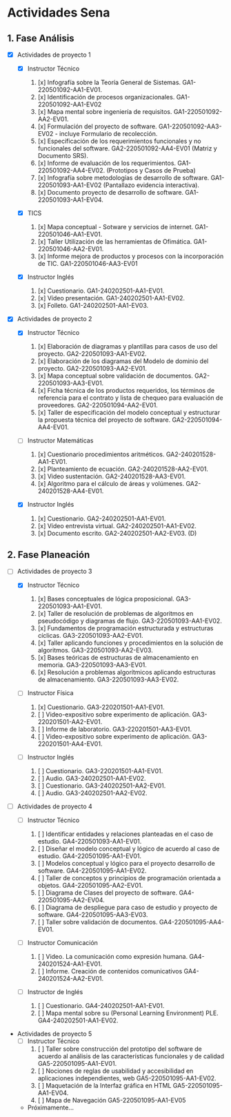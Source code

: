 # Actividades Sena

## 1. Fase Análisis

* [x] Actividades de proyecto 1

  * [x] Instructor Técnico
  
    1. [x] Infografía sobre la Teoría General de Sistemas. GA1-220501092-AA1-EV01.
    2. [x] Identificación de procesos organizacionales. GA1-220501092-AA1-EV02
    3. [x] Mapa mental sobre ingeniería de requisitos. GA1-220501092-AA2-EV01.
    4. [x] Formulación del proyecto de software. GA1-220501092-AA3-EV02 - incluye Formulario de recolección.
    5. [x] Especificación de los requerimientos funcionales y no funcionales del software. GA2-220501092-AA4-EV01 (Matriz y Documento SRS).
    6. [x] Informe de evaluación de los requerimientos. GA1-220501092-AA4-EV02. (Prototipos y Casos de Prueba)
    7. [x] Infografía sobre metodologías de desarrollo de software. GA1-220501093-AA1-EV02 (Pantallazo evidencia interactiva).
    8. [x] Documento proyecto de desarrollo de software. GA1-220501093-AA1-EV04.
    
  * [x] TICS
  
    1. [x] Mapa conceptual - Sotware y servicios de internet. GA1-220501046-AA1-EV01.
    2. [x] Taller Utilización de las herramientas de Ofimática. GA1-220501046-AA2-EV01.
    3. [x] Informe mejora de productos y procesos con la incorporación de TIC. GA1-220501046-AA3-EV01
    
  * [x] Instructor Inglés
  
    1. [x] Cuestionario. GA1-240202501-AA1-EV01.
    2. [x] Vídeo presentación. GA1-240202501-AA1-EV02.
    3. [x] Folleto. GA1-240202501-AA1-EV03.

* [x] Actividades de proyecto 2

  * [x] Instructor Técnico
  
    1. [x] Elaboración de diagramas y plantillas para casos de uso del proyecto. GA2-220501093-AA1-EV02.
    2. [x] Elaboración de los diagramas del Modelo de dominio del proyecto. GA2-220501093-AA2-EV01.
    3. [x] Mapa conceptual sobre validación de documentos. GA2-220501093-AA3-EV01.
    4. [x] Ficha técnica de los productos requeridos, los términos de referencia para el contrato y lista de chequeo para evaluación de proveedores. GA2-220501094-AA2-EV01.
    5. [x] Taller de especificación del modelo conceptual y estructurar la propuesta técnica del proyecto de software. GA2-220501094-AA4-EV01.
        
  * [ ] Instructor Matemáticas
  
    1. [x] Cuestionario procedimientos aritméticos. GA2-240201528-AA1-EV01.
    2. [x] Planteamiento de ecuación. GA2-240201528-AA2-EV01.
    3. [x] Video sustentación. GA2-240201528-AA3-EV01.
    4. [x] Algoritmo para el cálculo de áreas y volúmenes. GA2-240201528-AA4-EV01.
    
  * [x] Instructor Inglés
  
    1. [x] Cuestionario. GA2-240202501-AA1-EV01.
    2. [x] Vídeo entrevista virtual. GA2-240202501-AA1-EV02.
    3. [x] Documento escrito. GA2-240202501-AA2-EV03. (D)

## 2. Fase Planeación

* [ ] Actividades de proyecto 3

  * [x] Instructor Técnico
  
    1. [x] Bases conceptuales de lógica proposicional. GA3-220501093-AA1-EV01.
    2. [x] Taller de resolución de problemas de algoritmos en pseudocódigo y diagramas de flujo. GA3-220501093-AA1-EV02.
    3. [x] Fundamentos de programación estructurada y estructuras cíclicas. GA3-220501093-AA2-EV01.
    4. [x] Taller aplicando funciones y procedimientos en la solución de algoritmos. GA3-220501093-AA2-EV03.
    5. [x] Bases teóricas de estructuras de almacenamiento en memoria. GA3-220501093-AA3-EV01.
    6. [x] Resolución a problemas algorítmicos aplicando estructuras de almacenamiento. GA3-220501093-AA3-EV02.
    
  * [ ] Instructor Física
  
    1. [x] Cuestionario. GA3-220201501-AA1-EV01.
    2. [ ] Video-expositivo sobre experimento de aplicación. GA3-220201501-AA2-EV01.
    3. [ ] Informe de laboratorio. GA3-220201501-AA3-EV01.
    4. [ ] Video-expositivo sobre experimento de aplicación. GA3-220201501-AA4-EV01.
    
  * [ ] Instructor Inglés
  
    1. [ ] Cuestionario. GA3-220201501-AA1-EV01.
    2. [ ] Audio. GA3-240202501-AA1-EV02.
    3. [ ] Cuestionario. GA3-240202501-AA2-EV01.
    4. [ ] Audio. GA3-240202501-AA2-EV02.
    
* [ ] Actividades de proyecto 4

  * [ ] Instructor Técnico
  
    1. [ ] Identificar entidades y relaciones planteadas en el caso de estudio. GA4-220501093-AA1-EV01.
    2. [ ] Diseñar el modelo conceptual y lógico de acuerdo al caso de estudio. GA4-220501095-AA1-EV01.
    3. [ ] Modelos conceptual y lógico para el proyecto desarrollo de software. GA4-220501095-AA1-EV02.
    4. [ ] Taller de conceptos y principios de programación orientada a objetos. GA4-220501095-AA2-EV01.
    5. [ ] Diagrama de Clases del proyecto de software. GA4-220501095-AA2-EV04.
    6. [ ] Diagrama de despliegue para caso de estudio y proyecto de software. GA4-220501095-AA3-EV03.
    7. [ ] Taller sobre validación de documentos. GA4-220501095-AA4-EV01.
  
  * [ ] Instructor Comunicación
  
    1. [ ] Video. La comunicación como expresión humana. GA4-240201524-AA1-EV01.
    2. [ ] Informe. Creación de contenidos comunicativos GA4-240201524-AA2-EV01.
    
  * [ ] Instructor de Inglés
    
    1. [ ] Cuestionario. GA4-240202501-AA1-EV01.
    2. [ ] Mapa mental sobre su (Personal Learning Environment) PLE. GA4-240202501-AA1-EV02.

* Actividades de proyecto 5
    * [ ] Instructor Técnico
      1. [ ] Taller sobre construcción del prototipo del software de acuerdo al análisis de las características funcionales y de calidad GA5-220501095-AA1-EV01.
      2. [ ] Nociones de reglas de usabilidad y accesibilidad en aplicaciones independientes, web GA5-220501095-AA1-EV02.
      3. [ ] Maquetación de la Interfaz gráfica en HTML GA5-220501095-AA1-EV04.
      4. [ ] Mapa de Navegación GA5-220501095-AA1-EV05
    * Próximamente...

